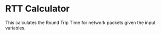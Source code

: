 # RTT Calculator 
This calculates the Round Trip Time for network packets given the input variables.
